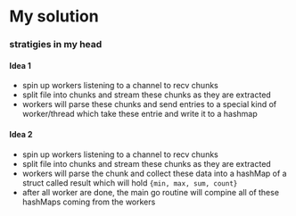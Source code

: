 # My solution

### stratigies in my head

#### Idea 1
- spin up workers listening to a channel to recv chunks
- split file into chunks and stream these chunks as they are extracted
- workers will parse these chunks and send entries to a special kind of worker/thread which take these entrie and write it to a hashmap


#### Idea 2
- spin up workers listening to a channel to recv chunks
- split file into chunks and stream these chunks as they are extracted
- workers will parse the chunk and collect these data into a hashMap of a struct called result which will hold `{min, max, sum, count}`
- after all worker are done, the main go routine will compine all of these hashMaps coming from the workers